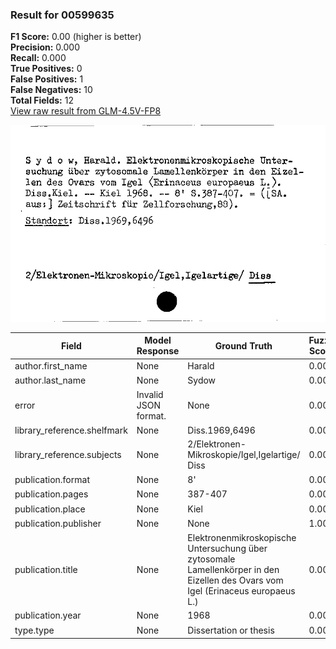 ### Result for 00599635
**F1 Score:** 0.00 (higher is better)<br>**Precision:** 0.000<br>**Recall:** 0.000<br>**True Positives:** 0<br>**False Positives:** 1<br>**False Negatives:** 10<br>**Total Fields:** 12<br>[View raw result from GLM-4.5V-FP8](https://github.com/RISE-UNIBAS/humanities_data_benchmark/blob/main/results/2025-10-17/T0242/request_T0242_00599635.json)

<img src="https://github.com/RISE-UNIBAS/humanities_data_benchmark/blob/main/benchmarks/zettelkatalog/images/00599635.jpg?raw=true" alt="00599635" width="600px">

| Field | Model Response | Ground Truth | Fuzzy Score | Match |
|-------|----------------|--------------|-------------|-------|
| author.first_name | None | Harald | 0.000 | ❌ |
| author.last_name | None | Sydow | 0.000 | ❌ |
| error | Invalid JSON format. | None | 0.000 | ❌ |
| library_reference.shelfmark | None | Diss.1969,6496 | 0.000 | ❌ |
| library_reference.subjects | None | 2/Elektronen-Mikroskopie/Igel,Igelartige/ Diss | 0.000 | ❌ |
| publication.format | None | 8' | 0.000 | ❌ |
| publication.pages | None | 387-407 | 0.000 | ❌ |
| publication.place | None | Kiel | 0.000 | ❌ |
| publication.publisher | None | None | 1.000 | ✅ |
| publication.title | None | Elektronenmikroskopische Untersuchung über zytosomale Lamellenkörper in den Eizellen des Ovars vom Igel (Erinaceus europaeus L.) | 0.000 | ❌ |
| publication.year | None | 1968 | 0.000 | ❌ |
| type.type | None | Dissertation or thesis | 0.000 | ❌ |
